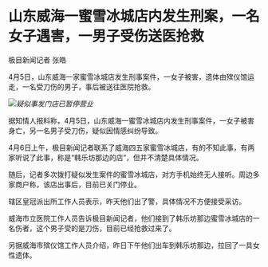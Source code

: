 # 山东威海一蜜雪冰城店内发生刑案，一名女子遇害，一男子受伤送医抢救

极目新闻记者 张皓

4月5日，山东威海一家蜜雪冰城店发生刑事案件，一女子被害，遗体由殡仪馆运走，一名受刀伤的男子，事后被送往医院抢救。

![](https://inews.gtimg.com/om_bt/Oi2bxqTHnQRM0cHBslTV9LZC31Gcg2rBa8qn36aMIF2koAA/1000)_疑似事发门店已暂停营业_

据知情人报料称，4月5日，山东威海一蜜雪冰城店内发生刑事案件，一女子被害身亡，另一名男子受刀伤，疑似因情感纠纷导致。

4月6日上午，极目新闻记者联系了威海四五家蜜雪冰城店，有的不知此事，有两家听说了此事，称是“韩乐坊那边的店”，但并不清楚具体情况。

随后，记者多次拨打疑似发生案件的蜜雪冰城店，对方手机始终无人接听。周边多家商户称，该店出事后，目前已关门停业。

辖区皇冠派出所工作人员表示，昨天他们出了警，具体情况不方便接受采访。

威海市立医院工作人员告诉极目新闻记者，他们接到了韩乐坊那边蜜雪冰城店的一名伤者，这个男子受的是刀伤，目前已经抢救过来了。

另据威海市殡仪馆工作人员介绍，昨日下午他们出车到韩乐坊那边，拉回了一具女性遗体。

